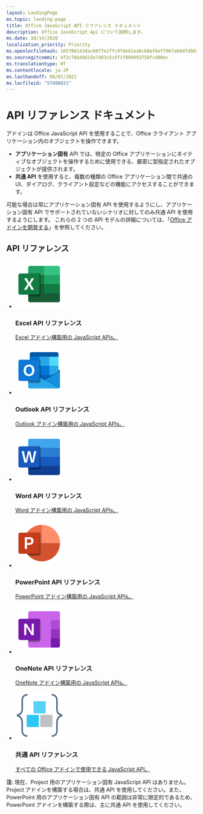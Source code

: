 ```yaml
---
layout: LandingPage
ms.topic: landing-page
title: Office JavaScript API リファレンス ドキュメント
description: Office JavaScript Api について説明します。
ms.date: 10/14/2020
localization_priority: Priority
ms.openlocfilehash: 165786143dac08f7e1ffc9fde81ea8cb8ef6eff067a68dfd9d38eb2dfe99f687
ms.sourcegitcommit: 4f2c76b48d15e7d03c5c5f1f809493758fcd88ec
ms.translationtype: HT
ms.contentlocale: ja-JP
ms.lasthandoff: 08/07/2021
ms.locfileid: "57088031"
---
```

# <a name="api-reference-documentation"></a>API リファレンス ドキュメント

アドインは Office JavaScript API を使用することで、Office クライアント アプリケーション内のオブジェクトを操作できます。 

<ul>
    <li><b>アプリケーション固有</b> API では、特定の Office アプリケーションにネイティブなオブジェクトを操作するために使用できる、厳密に型指定されたオブジェクトが提供されます。</li>
    <li><b>共通 API</b> を使用すると、複数の種類の Office アプリケーション間で共通の UI、ダイアログ、クライアント設定などの機能にアクセスすることができます。</li>
</ul>

可能な場合は常にアプリケーション固有 API を使用するようにし、アプリケーション固有 API でサポートされていないシナリオに対してのみ共通 API を使用するようにします。 これらの 2 つの API モデルの詳細については、「<a href="../develop/develop-overview.md#api-models">Office アドインを開発する</a>」を参照してください。

<h2>API リファレンス</h2>

<ul class="panelContent cardsF cols cols3">
    <li>
        <div class="cardSize">
            <div class="cardPadding">
                <div class="card">
                    <div class="cardImageOuter">
                        <div class="cardImage">
                            <a href="/javascript/api/excel"><img src="../images/index/logo-excel.svg" alt="Excel API reference docs" /></a>
                        </div>
                    </div>
                    <div class="cardText">
                        <h3>Excel API リファレンス</h3>
                        <p><a href="/javascript/api/excel">Excel アドイン構築用の JavaScript APIs。</a></p>
                    </div>
                </div>
            </div>
        </div>
    </li>
    <li>
        <div class="cardSize">
            <div class="cardPadding">
                <div class="card">
                    <div class="cardImageOuter">
                        <div class="cardImage">
                            <a href="/javascript/api/outlook"><img src="../images/index/logo-outlook.svg" alt="Outlook API reference docs" /></a>
                        </div>
                    </div>
                    <div class="cardText">
                        <h3>Outlook API リファレンス</h3>
                        <p><a href="/javascript/api/outlook">Outlook アドイン構築用の JavaScript APIs。</a></p>
                    </div>
                </div>
            </div>
        </div>
    </li>
    <li>
        <div class="cardSize">
            <div class="cardPadding">
                <div class="card">
                    <div class="cardImageOuter">
                        <div class="cardImage">
                            <a href="/javascript/api/word"><img src="../images/index/logo-word.svg" alt="Word API reference docs" /></a>
                        </div>
                    </div>
                    <div class="cardText">
                        <h3>Word API リファレンス</h3>
                        <p><a href="/javascript/api/word">Word アドイン構築用の JavaScript APIs。</a></p>
                    </div>
                </div>
            </div>
        </div>
    </li>
    <li>
        <div class="cardSize">
            <div class="cardPadding">
                <div class="card">
                    <div class="cardImageOuter">
                        <div class="cardImage">
                            <a href="/javascript/api/powerpoint"><img src="../images/index/logo-powerpoint.svg" alt="PowerPoint API reference docs" /></a>
                        </div>
                    </div>
                    <div class="cardText">
                        <h3>PowerPoint API リファレンス</h3>
                        <p><a href="/javascript/api/powerpoint">PowerPoint アドイン構築用の JavaScript APIs。</a></p>
                    </div>
                </div>
            </div>
        </div>
    </li>
    <li>
        <div class="cardSize">
            <div class="cardPadding">
                <div class="card">
                    <div class="cardImageOuter">
                        <div class="cardImage">
                            <a href="/javascript/api/onenote"><img src="../images/index/logo-onenote.svg" alt="OneNote API reference docs" /></a>
                        </div>
                    </div>
                    <div class="cardText">
                        <h3>OneNote API リファレンス</h3>
                        <p><a href="/javascript/api/onenote">OneNote アドイン構築用の JavaScript APIs。</a></p>
                    </div>
                </div>
            </div>
        </div>
    </li>
    <li>
        <div class="cardSize">
            <div class="cardPadding">
                <div class="card">
                    <div class="cardImageOuter">
                        <div class="cardImage">
                            <a href="/javascript/api/office"><img src="../images/index-landing-page/i_code-blocks.svg" alt="reference docs" /></a>
                        </div>
                    </div>
                    <div class="cardText">
                        <h3>共通 API リファレンス</h3>
                        <p><a href="/javascript/api/office">すべての Office アドインで使用できる JavaScript API。</a></p>
                    </div>
                </div>
            </div>
        </div>
    </li>
</ul>

<b>注</b>: 現在、Project 用のアプリケーション固有 JavaScript API はありません。Project アドインを構築する場合は、共通 API を使用してください。また、PowerPoint 用のアプリケーション固有 API の範囲は非常に限定的であるため、PowerPoint アドインを構築する際は、主に共通 API を使用してください。
